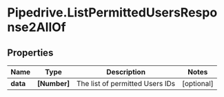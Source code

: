 # Pipedrive.ListPermittedUsersResponse2AllOf

## Properties

Name | Type | Description | Notes
------------ | ------------- | ------------- | -------------
**data** | **[Number]** | The list of permitted Users IDs | [optional] 


